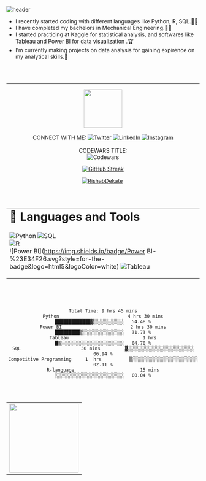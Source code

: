 ![header](https://capsule-render.vercel.app/api?type=rect&color=auto&height=100&section=footer&text=Hi%20there,%20I'm%20Rishab👋&fontSize=50)



-  I recently started coding with different languages like Python, R, SQL.🧑‍💻
-  I have completed my bachelors in Mechanical Engineering.👨‍🎓
-  I started practicing at Kaggle for statistical analysis, and softwares like Tableau and Power BI for data visualization .🏆
-  I’m currently making projects on data analysis for gaining expirence on my analytical skills.💯


<div align="center">
<table border="0">
 <tr>
   <td><b style="font-size:30px">🧰 Languages and Tools</b></td>  
    
 </tr>
 <br>
 <br>

 <tr>
    <td>
  
![Python](https://img.shields.io/badge/python-3670A0?style=for-the-badge&logo=python&logoColor=ffdd54)
![SQL](https://img.shields.io/badge/SQL-3670A0?style=for-the-badge&logo=python&logoColor=ffdd54)  
![R](https://img.shields.io/badge/R-3670A0?style=for-the-badge&logo=python&logoColor=ffdd54)      
![Power BI](https://img.shields.io/badge/Power BI-%23E34F26.svg?style=for-the-badge&logo=html5&logoColor=white)
![Tableau](https://img.shields.io/badge/Tableau-%231572B6.svg?style=for-the-badge&logo=css3&logoColor=white)
    </td>
 </div>   
  <hr>
<div id="header" align="center">
  <img src="https://media.giphy.com/media/M9gbBd9nbDrOTu1Mqx/giphy.gif" width="100"/>
</div>
<br>
<div align="center">
CONNECT WITH ME:

<a target="_blank" href="https://twitter.com/RishabDekate" target="_blank">
<img alt="Twitter" src="https://img.shields.io/badge/Twitter-1DA1F2?&style=for-the-badge&logo=twitter&logoColor=white" />
</a>
<a target="_blank" href="https://www.linkedin.com/in/rishab-dekate-ba8485217/" target="_blank">
<img alt="LinkedIn" src="https://img.shields.io/badge/LinkedIn-0077B5.svg?&style=for-the-badge&logo=linkedin&logoColor=white" />
</a>
<a target="_blank" href="https://www.instagram.com/rishabdekate/">
  <img alt="Instagram" src="https://img.shields.io/badge/Instagram-E4405F?style=for-the-badge&logo=instagram&logoColor=white" />
</a>

<br>
  <br>
 <div>
  <div>CODEWARS TITLE:</div>
  <img alt="Codewars" src="https://www.codewars.com/users/SukoSen/badges/large">
 </div>
 
 
  [![GitHub Streak](https://streak-stats.demolab.com?user=RishabDekate&theme=cobalt&hide_border=true&date_format=M%20j%5B%2C%20Y%5D)](https://git.io/streak-stats)
  <p align="center"> <a href="https://github.com/ryo-ma/github-profile-trophy"><img src="https://github-profile-trophy.vercel.app/?username=RishabDekate&theme=onedark" alt="RishabDekate" /></a> </p>
  <br>
<br>


<table width="100%">
  <tr>
    <td>
<img height="180em" src="https://github-readme-stats.vercel.app/api?username=rishabdekate&show_icons=true&hide_border=true&theme=dracula" /> </td>

  </tr>
 <br>
 <br>
 

  ```text
 
Total Time: 9 hrs 45 mins
Python                         4 hrs 30 mins   █████████████▓░░░░░░░░░░░   54.48 %
Power BI                         2 hrs 30 mins   █████████▒░░░░░░░░░░░░░░░   31.73 %
Tableau                           1 hrs           █▒░░░░░░░░░░░░░░░░░░░░░░░   04.70 %
SQL                      30 mins         ▓░░░░░░░░░░░░░░░░░░░░░░░░   06.94 %
Competitive Programming     1  hrs          ▒░░░░░░░░░░░░░░░░░░░░░░░░   02.11 %
R-language                        15 mins         ░░░░░░░░░░░░░░░░░░░░░░░░░   00.04 %
```
   
[twitter]:https://twitter.com/RishabDekate
[instagram]: https://www.instagram.com/rishabdekate/
[linkedin]: https://www.linkedin.com/in/rishab-dekate-ba8485217
</div>
<br>
 <br>

</ul>

<!--
**RishabDekate/RishabDekate** is a ✨ _special_ ✨ repository because its `README.md` (this file) appears on your GitHub profile.

Here are some ideas to get you started:

- 🔭 I’m currently working on ...
- 🌱 I’m currently learning ...
- 👯 I’m looking to collaborate on ...
- 🤔 I’m looking for help with ...
- 💬 Ask me about ...
- 📫 How to reach me: ...
- 😄 Pronouns: ...
- ⚡ Fun fact: ...
-->
